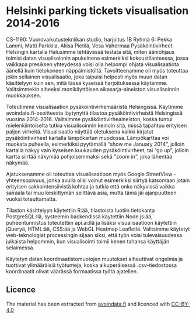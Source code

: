 # Helsinki parking tickets visualisation 2014-2016

CS-1190: Vuorovaikutustekniikan studio, harjoitus 1B
Ryhmä 6: Pekka Lammi, Matti Parkkila, Aliisa Pietilä, Vesa Vahermaa
Pysäköintivirheet Helsingin kartalla
Halusimme tehtävässä testata sitä, miten ääniohjaus toimisi datan visualisoinnin apukeinona esimerkiksi kokoustilanteessa, jossa vaikkapa presiksen yhteydessä voisi olla helpompi ohjata visualisaatiota äänellä kuin tietokoneen näppäimistöltä. Tavoitteenamme oli myös toteuttaa jokin sellainen visualisaatio, joka taipuisi helposti myös muun datan käsittelyyn kuin sen, mitä tässä kyseissä harjoituksessa käytämme. Valitsimmekin aiheeksi monikäyttöisen aikasarja-aineiston visualisoinnin muokkauksen. 


Toteutimme visualisaation pysäköintivirhemääristä Helsingissä. Käytimme avoindata.fi-osoitteesta löytynyttä tilastoa pysäköintivirheistä Helsingissä vuosina 2014-2016. Valitsimme pysäköintivirheaineiston, koska tuntui mielenkiintoiselta tutkia visualisoinnin keinoin sitä, missä tapahtuu erityisen paljon virheitä. Visualisaatio näyttää oletuksena kaikki kirjatut pysäköintivirheet kartalla lämpökartan muodossa. Lämpökarttaa voi muokata puheella, esimerkiksi pyytämällä “show me January 2014”, jolloin kartalla näkyy vain kyseisen kuukauden pysäköintivirheet, tai “go up”, jolloin kartta siirtää näkymää pohjoisemmaksi sekä "zoom in", joka lähentää näkymää. 


Ajatuksenamme oli toteuttaa visualisaatioon myös Google StreetView -yhteensopivuus, jonka avulla olisi voinut esimerkiksi siirtyä katsomaan jotain erityisen sakkointensiivistä kohtaa ja tutkia että onko näkyvissä vaikka sairaala tai muu keskittymän selittävä asia, mutta tämä jäi ajanpuutteen vuoksi toteuttamatta.


Tilaston käsittelyyn käytettiin R:ää, tilastoista luotiin tietokanta PostgreSQL:llä, systeemin backendissä käytettiin Node.js:ää, puheentunnistus toteutettiin api.ai:llä ja lisäksi visualisaatioon käytettiin jQueryä, HTML:ää, CSS:ää ja WebGL Heatmap Leafletiä. Valitsimme käytetyt web-teknologiat processingin sijaan siksi, että työn voisi tulevaisuudessa julkaista helpommin, kun visualisointi toimii kenen tahansa käyttäjän selaimessa.


Käytetyn datan koordinaatistomuotojen muutokset aiheuttivat ongelmia ja tuottivat ylimääräisiä työtunteja, koska alkuperäisessä .csv-tiedostossa koordinaatit olivat väärässä formaatissa työtä ajatellen.



## Licence

The material has been extracted from [avoindata.fi](http://avoindata.fi) and licenced with [CC-BY-4.0](https://creativecommons.org/licenses/by/4.0/deed.en)
